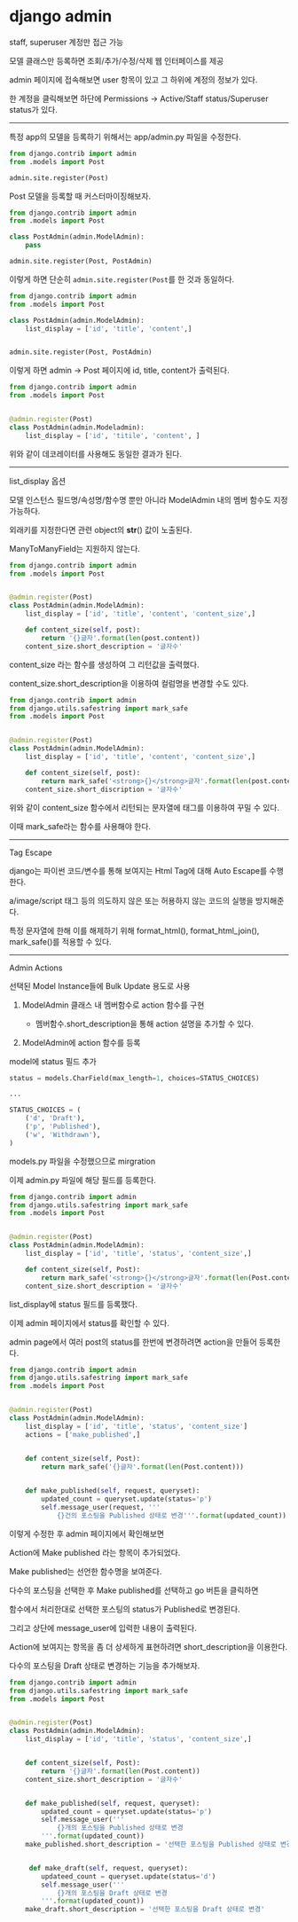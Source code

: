 # django admin

staff, superuser 계정만 접근 가능

모델 클래스만 등록하면 조회/추가/수정/삭제 웹 인터페이스를 제공

admin 페이지에 접속해보면 user 항목이 있고 그 하위에 계정의 정보가 있다.

한 계정을 클릭해보면 하단에 Permissions -> Active/Staff status/Superuser status가 있다.

----

특정 app의 모델을 등록하기 위해서는 app/admin.py 파일을 수정한다.

```py
from django.contrib import admin
from .models import Post

admin.site.register(Post)
```

Post 모델을 등록할 때 커스터마이징해보자.

```py
from django.contrib import admin
from .models import Post

class PostAdmin(admin.ModelAdmin):
    pass

admin.site.register(Post, PostAdmin)
```

이렇게 하면 단순히 `admin.site.register(Post`를 한 것과 동일하다.

```py
from django.contrib import admin
from .models import Post

class PostAdmin(admin.ModelAdmin):
    list_display = ['id', 'title', 'content',]


admin.site.register(Post, PostAdmin)
```

이렇게 하면 admin -> Post 페이지에 id, title, content가 출력된다.


```py
from django.contrib import admin
from .models import Post


@admin.register(Post)
class PostAdmin(admin.Modeladmin):
    list_display = ['id', 'titile', 'content', ]
```

위와 같이 데코레이터를 사용해도 동일한 결과가 된다.

----

list_display 옵션

모델 인스턴스 필드명/속성명/함수명 뿐만 아니라 ModelAdmin 내의 멤버 함수도 지정가능하다.

외래키를 지정한다면 관련 object의 __str__() 값이 노출된다.

ManyToManyField는 지원하지 않는다.

```py
from django.contrib import admin
from .models import Post


@admin.register(Post)
class PostAdmin(admin.ModelAdmin):
    list_display = ['id', 'title', 'content', 'content_size',]

    def content_size(self, post):
        return '{}글자'.format(len(post.content))
    content_size.short_description = '글자수'
```

content_size 라는 함수를 생성하여 그 리턴값을 출력했다.

content_size.short_description을 이용하여 컬럼명을 변경할 수도 있다.

```py
from django.contrib import admin
from django.utils.safestring import mark_safe
from .models import Post


@admin.register(Post)
class PostAdmin(admin.ModelAdmin):
    list_display = ['id', 'title', 'content', 'content_size',]

    def content_size(self, post):
        return mark_safe('<strong>{}</strong>글자'.format(len(post.content)))
    content_size.short_discription = '글자수'
```

위와 같이 content_size 함수에서 리턴되는 문자열에 태그를 이용하여 꾸밀 수 있다.

이때 mark_safe라는 함수를 사용해야 한다.

----

Tag Escape

django는 파이썬 코드/변수를 통해 보여지는 Html Tag에 대해 Auto Escape를 수행한다.

a/image/script 태그 등의 의도하지 않은 또는 허용하지 않는 코드의 실행을 방지해준다.

특정 문자열에 한해 이를 해제하기 위해 format_html(), format_html_join(), mark_safe()를 적용할 수 있다.

----

Admin Actions

선택된 Model Instance들에 Bulk Update 용도로 사용

1. ModelAdmin 클래스 내 멤버함수로 action 함수를 구현

    * 멤버함수.short_description을 통해 action 설명을 추가할 수 있다.

2. ModelAdmin에 action 함수를 등록

model에 status 필드 추가

```py
status = models.CharField(max_length=1, choices=STATUS_CHOICES)

...

STATUS_CHOICES = (
    ('d', 'Draft'),
    ('p', 'Published'),
    ('w', 'Withdrawn'),
)
```

models.py 파일을 수정했으므로 mirgration

이제 admin.py 파일에 해당 필드를 등록한다.

```py
from django.contrib import admin
from django.utils.safestring import mark_safe
from .models import Post


@admin.register(Post)
class PostAdmin(admin.ModelAdmin):
    list_display = ['id', 'title', 'status', 'content_size',]

    def content_size(self, Post):
        return mark_safe('<strong>{}</strong>글자'.format(len(Post.content)))
    content_size.short_description = '글자수'
```

list_display에 status 필드를 등록했다.

이제 admin 페이지에서 status를 확인할 수 있다.


admin page에서 여러 post의 status를 한번에 변경하려면 action을 만들어 등록한다.

```py
from django.contrib import admin
from django.utils.safestring import mark_safe
from .models import Post


@admin.register(Post)
class PostAdmin(admin.ModelAdmin):
    list_display = ['id', 'title', 'status', 'content_size']
    actions = ['make_published',]


    def content_size(self, Post):
        return mark_safe('{}글자'.format(len(Post.content)))

    
    def make_published(self, request, queryset):
        updated_count = queryset.update(status='p')
        self.message_user(request, '''
            {}건의 포스팅을 Published 상태로 변경'''.format(updated_count))
```

이렇게 수정한 후 admin 페이지에서 확인해보면 

Action에 Make published 라는 항목이 추가되었다.

Make published는 선언한 함수명을 보여준다.

다수의 포스팅을 선택한 후 Make published를 선택하고 go 버튼을 클릭하면

함수에서 처리한대로 선택한 포스팅의 status가 Published로 변경된다.

그리고 상단에 message_user에 입력한 내용이 출력된다.

Action에 보여지는 항목을 좀 더 상세하게 표현하려면 short_description을 이용한다.

다수의 포스팅을 Draft 상태로 변경하는 기능을 추가해보자.

```py
from django.contrib import admin
from django.utils.safestring import mark_safe
from .models import Post


@admin.register(Post)
class PostAdmin(admin.ModelAdmin):
    list_display = ['id', 'title', 'status', 'content_size',]


    def content_size(self, Post):
        return '{}글자'.format(len(Post.content))
    content_size.short_description = '글자수'


    def make_published(self, request, queryset):
        updated_count = queryset.update(status='p')
        self.message_user('''
            {}개의 포스팅을 Published 상태로 변경
        '''.format(updated_count))
    make_published.short_description = '선택한 포스팅을 Published 상태로 변경'


     def make_draft(self, request, queryset):
        updateed_count = queryset.update(status='d')
        self.message_user('''
            {}개의 포스팅을 Draft 상태로 변경
        '''.format(updated_count))
    make_draft.short_description = '선택한 포스팅을 Draft 상태로 변경'
```
